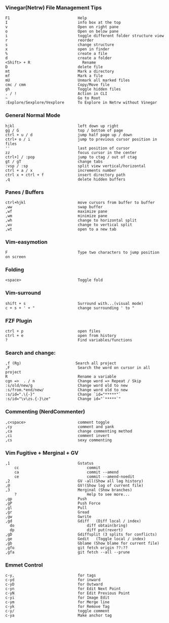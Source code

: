 ### Vinegar(Netrw) File Management Tips

    F1                              Help
    I                               info box at the top
    v                               Open on right pane
    o                               Open on below pane
    i                               toggle different folder structure view
    r                               reorder
    s                               change structure
    x                               open in finder
    %                               create a file
    d                               create a folder
    <Shift> + R                       Rename
    D                               delete file
    mt                              Mark a directory
    mf                              Mark a file
    mU                              Unmark all marked files
    cmc / cmm                       Copy/Move file
    gh                              Toggle hidden files
    . / !                           Action in CLI
    ~                               Go to Root
    :Explore/Sexplore/Vexplore      To Explore in Netrw without Vinegar

### General Normal Mode

    hjkl                            left down up right
    gg / G                          top / bottom of page
    ctrl + u / d                    jump half page up / down
    ctrl+ o / i                     jump to previous cursor position in files
    ''                              last position of cursor
    zz                              focus cursor in the center
    ctrl+] / :pop                   jump to ctag / out of ctag
    gt / gT                         change tabs
    :vsp / :sp                      split view vertical/horizontal
    ctrl + a / x                    increments number
    ctrl x + ctrl + f               insert directory path
    ,q                              delete hidden buffers

### Panes / Buffers

    ctrl+hjkl                       move cursors from buffer to buffer
    ,ww                             swap buffer
    ,wf                             maximize pane
    ,wm                             minimize pane
    ,wh                             change to horizontal split
    ,wv                             change to vertical split
    ,wt                             open to a new tab

### Vim-easymotion

    F                               Type two characters to jump position on screen

### Folding

    <space>                         Toggle fold

### Vim-surround

    shift + s                       Surround with...(visual mode)
    c + s + ' + "                   change surrounding ' to "

### FZF Plugin

    ctrl + p                        open files
    ctrl + e                        open from history
    ?                               Find variables/functions

### Search and change:

    ,f (Rg)                        Search all project
    ,F                              Search the word on cursor in all project
    R                               Rename a variable
    cgn =>  . / n                   Change word => Repeat / Skip
    :s/old/new/g                    Change word old to new
    :s/from.*end/new/               Change word old to new
    :s/id=".\{-}"                   Change `id="*****"`
    :s/id="\v\zs.{-}\ze"            Change id="`*****`"

### Commenting (NerdCommenter)

    ,c<space>                       comment toggle
    ,cy                             comment and yank
    ,ca                             change commenting method
    ,ci                             comment invert
    ,cs                             sexy commenting

### Vim Fugitive + Merginal + GV

    ,1                              Gstatus
        cc                              commit
        ca                              commit --amend
        ce                              commit --amend-noedit
    ,2                              GV -all(Show all log history)
    ,@                              GV!(Show log of current file)
    ,3                              Merginal (Show branches)
        ?                               Help to see more...
    ,gp                             Push
    ,gP                             Push Force
    ,gl                             Pull
    ,gr                             Gread
    ,gw                             Gwrite
    ,gd                             Gdiff   (Diff local / index)
      do                                diff obtain(bring)
      dp                                diff put(revert)
    ,gD                             Gdiffsplit (3 splits for conflicts)
    ,ge                             Gedit   (Toggle local / index)
    ,gb                             Gblame (Show blame for current file)
    ,gfo                            git fetch origin ??:??
    ,gfa                            git fetch --all --prune

### Emmet Control

    c-y,                            for tags
    c-yd                            for inward
    c-yD                            for Outward
    c-yn                            for Edit Next Point
    c-yN                            for Edit Previous Point
    c-yi                            for Image Edit
    c-ym                            for Merge line
    c-yk                            for Remove Tag
    c-y/                            toggle comment
    c-ya                            Make anchor tag
